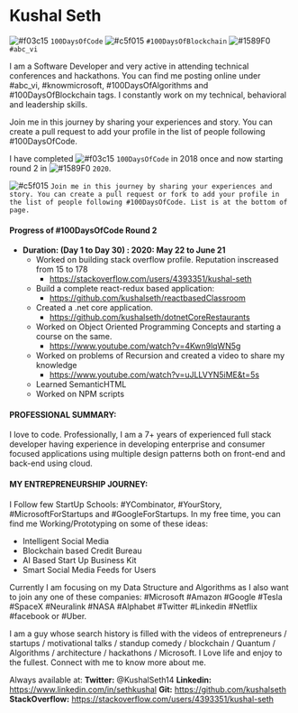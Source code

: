# Kushal Seth
![#f03c15](https://via.placeholder.com/15/f03c15/000000?text=+) `100DaysOfCode` ![#c5f015](https://via.placeholder.com/15/c5f015/000000?text=+) `#100DaysOfBlockchain` ![#1589F0](https://via.placeholder.com/15/1589F0/000000?text=+) `#abc_vi`

I am a Software Developer and very active in attending technical conferences and hackathons. You can find me posting online under #abc_vi, #knowmicrosoft, #100DaysOfAlgorithms and #100DaysOfBlockchain tags. I constantly work on my technical, behavioral and leadership skills.

Join me in this journey by sharing your experiences and story. You can create a pull request to add your profile in the list of people following #100DaysOfCode.

I have completed ![#f03c15](https://via.placeholder.com/15/f03c15/000000?text=+) `100DaysOfCode` in 2018 once and now starting round 2 in ![#1589F0](https://via.placeholder.com/15/1589F0/000000?text=+) `2020`.

![#c5f015](https://via.placeholder.com/15/c5f015/000000?text=+) `Join me in this journey by sharing your experiences and story. You can create a pull request or fork to add your profile in the list of people following #100DaysOfCode. List is at the bottom of page.` 

#### Progress of #100DaysOfCode Round 2  

* **Duration: (Day 1 to Day 30) : 2020: May 22 to June 21**
    * Worked on building stack overflow profile. Reputation inscreased from 15 to 178
        * https://stackoverflow.com/users/4393351/kushal-seth
    * Build a complete react-redux based application: 
        * https://github.com/kushalseth/reactbasedClassroom
    * Created a .net core application.
        * https://github.com/kushalseth/dotnetCoreRestaurants
    * Worked on Object Oriented Programming Concepts and starting a course on the same. 
        * https://www.youtube.com/watch?v=4Kwn9lqWN5g   
    * Worked on problems of Recursion and created a video to share my knowledge
        * https://www.youtube.com/watch?v=uJLLVYN5iME&t=5s
    * Learned SemanticHTML
    * Worked on NPM scripts



#### PROFESSIONAL SUMMARY:
I love to code. Professionally, I am a 7+ years of experienced full stack developer having experience in developing enterprise and consumer focused applications using multiple design patterns both on front-end and back-end using cloud.

#### MY ENTREPRENEURSHIP JOURNEY:
I Follow few StartUp Schools: #YCombinator, #YourStory, #MicrosoftForStartups and #GoogleForStartups. In my free time, you can find me Working/Prototyping on some of these ideas:
- Intelligent Social Media
- Blockchain based Credit Bureau
- AI Based Start Up Business Kit
- Smart Social Media Feeds for Users

Currently I am focusing on my Data Structure and Algorithms as I also want to join any one of these companies: #Microsoft #Amazon #Google #Tesla #SpaceX #Neuralink #NASA #Alphabet #Twitter #Linkedin #Netflix #facebook or #Uber.

I am a guy whose search history is filled with the videos of entrepreneurs / startups / motivational talks / standup comedy / blockchain / Quantum / Algorithms / architecture / hackathons / Microsoft. I Love life and enjoy to the fullest.
Connect with me to know more about me.

Always available at:
**Twitter:** @KushalSeth14
**Linkedin:** https://www.linkedin.com/in/sethkushal
**Git:** https://github.com/kushalseth 
**StackOverflow:** https://stackoverflow.com/users/4393351/kushal-seth

